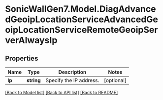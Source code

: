 # SonicWallGen7.Model.DiagAdvancedGeoipLocationServiceAdvancedGeoipLocationServiceRemoteGeoipServerAlwaysIp

## Properties

Name | Type | Description | Notes
------------ | ------------- | ------------- | -------------
**Ip** | **string** | Specify the IP address. | [optional] 

[[Back to Model list]](../README.md#documentation-for-models) [[Back to API list]](../README.md#documentation-for-api-endpoints) [[Back to README]](../README.md)


